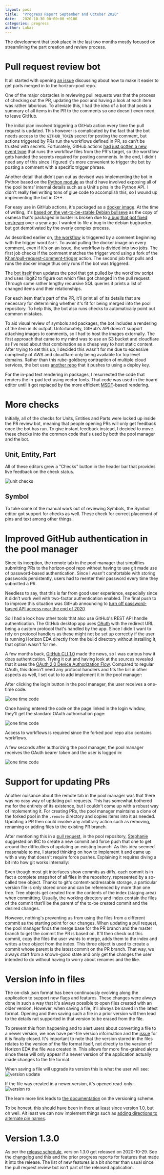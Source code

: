```yaml
---
layout: post
title:  "Progress Report September and October 2020"
date:   2020-10-30 00:00:00 +0100
categories: progress
author: Lukas
---
```


The development that took place in the last two months mostly focused 
on streamlining the part creation and review process.

# Pull request review bot

It all started with opening [an 
issue](https://github.com/horizon-eda/horizon-pool/issues/169) 
discussing about how to make it easier to get parts merged in to the 
horizon-pool repo.

One of the major obstacles in reviewing pull requests was that the 
process of checking out the PR, updating the pool and having a look at 
each item was rather laborious. To alleviate this, I had the idea of a 
bot that posts a summary of all items in the PR to the comments so one 
doesn't even need to leave GitHub.

The initial plan involved triggering a GitHub action every time the 
pull request is updated. This however is complicated by the fact that 
the bot needs access to the `GITHUB_TOKEN` secret for posting the comment,
but actions triggered by PRs run the workflows defined in PR, so can't 
be trusted with secrets. Fortunately, GitHub actions [had just gotten a 
new event 
type](https://github.blog/2020-08-03-github-actions-improvements-for-fork-and-pull-request-workflows/)
that runs the workflow files from the PR's target, so the workflow gets 
handed the secrets required for posting comments. In the end, I didn't 
need any of this since I figured it's more convenient to trigger the 
bot by posting a comment with a specific trigger phrase.

Another detail that didn't pan out as devised was implementing the bot 
in Python based on the [Python 
module](https://horizon-eda.readthedocs.io/en/latest/python.html) as 
that'd have involved exposing all of the pool items' internal details 
such as a Unit's pins in the Python API. I didn't really feel writing 
tons of glue code to accomplish this, so I wound up implementing the 
bot in C++.

For easy use in GitHub actions, it's packaged as a [docker 
image](https://hub.docker.com/repository/docker/horizoneda/horizon-pr-review).
At the time of writing, it's [based on the yet-to-be-stable Debian 
bullseye](https://github.com/horizon-eda/horizon/blob/master/Dockerfile-pr-review)
as the copy of osmesa that's packaged in buster is broken due to [a bug 
that got fixed 
upstream](https://bugs.freedesktop.org/show_bug.cgi?id=109659#c4) over 
a year ago. I wanted to file a bug in the debian bugtracker, but got 
demotivated by the overly complex process.


As described earlier on, [the 
workflow](https://github.com/horizon-eda/horizon-pool/blob/master/.github/workflows/review.yml)
is triggered by a comment beginning with the trigger word `Bot!`. To 
avoid pulling the docker image on every comment, even if it's on an 
issue, the workflow is divided into two jobs. The first job checks if 
the comment matches the trigger word using a fork of the 
[Khan/pull-request-comment-trigger](https://github.com/Khan/pull-request-comment-trigger) action.
The second job that pulls and runs the docker image thus only runs if 
the bot was triggered.

The [bot 
itself](https://github.com/horizon-eda/horizon/blob/master/src/pr-review/pr-review.cpp)
then updates the pool that got pulled by the workflow script and uses 
libgit2 to figure out which files got changed in the pull request. 
Through some rather lengthy recursive SQL queries it prints a list of 
changed items and their relationships.

For each item that's part of the PR, it'll print all of its details 
that are necessary for determining whether it's fit for being merged 
into the pool repository. To help this, the bot also runs checks to 
automatically point out common mistakes.

To aid visual review of symbols and packages, the bot includes a rendering of the item in 
its output. Unfortunately, GitHub's API doesn't support attaching 
images to comments, so I had to host the images externally. The first 
approach that came to my mind was to use an S3 bucket and cloudflare 
as I've read about that combination as a cheap way to host static 
content. After trying to set this up, I decided this wasn't for me due 
to excessive complexity of AWS and cloudflare only being available for 
top level domains. Rather than this rube-goldberg contraption of 
multiple cloud services, the bot uses [another 
repo](https://github.com/horizon-eda/poolbot-media/) that it pushes to 
using a deploy key.

For the in-pad text rendering in packages, I resurrected the code that 
renders the in-pad text using vector fonts. That code was used in the 
board editor until it got replaced by the more efficient 
[MSDF](https://github.com/decimad/msdf-atlasgen)-based rendering.


# More checks

Initially, all of the checks for Units, Entities and Parts were locked 
up inside the PR review bot, meaning that people opening PRs will only 
get feedback once the bot has run. To give instant feedback instead, I 
decided to move these checks into the common code that's used by both 
the pool manager and the bot.

## Unit, Entity, Part

All of these editors grew a "Checks" button in the header bar that 
provides live feedback on the check status.

![unit checks](/assets/unit-check.png)


## Symbol

To take some of the manual work out of reviewing Symbols, the Symbol 
editor got support for checks as well. These check for correct placement 
of pins and text among other things.


# Improved GitHub authentication in the pool manager

Since its inception, the remote tab in the pool manager that simplifies 
submitting PRs to the horizon-pool repo without having to use git made 
use of password-based authentication. Since I wasn't comfortable with storing 
passwords persistently, users had to reenter their password 
every time they submitted a PR.

Needless to say, that this is far from good user experience, especially 
since it didn't work well with two-factor authentication 
enabled. The final push to to improve this situation was GitHub announcing to [turn off
password-based API access near the end of 
2020](https://developer.github.com/changes/2020-02-14-deprecating-password-auth/).

So I had a look how other tools that also use GitHub's REST API handle 
authentication. The GitHub desktop app uses 
[OAuth](https://docs.github.com/en/free-pro-team@latest/developers/apps/authorizing-oauth-apps#redirect-urls)
with the redirect URL being a custom protocol that's handled by the 
app. Since I didn't want to rely on protocol handlers as these might 
not be set up correctly if the user is running Horizon EDA directly 
from the build directory without installing it, that option wasn't for 
me.

A few months back, [GitHub CLI 
1.0](https://github.blog/2020-09-17-github-cli-1-0-is-now-available/) 
made the news, so I was curious how it does authentication. Trying it 
out and having look at the sources revealed that it uses the 
[OAuth 2.0 Device Authorization 
Flow](https://github.blog/changelog/2020-07-27-oauth-2-0-device-authorization-flow/).
Compared to regular OAuth, this doesn't need any protocol handlers and fits the bill in 
other aspects as well, I set out to to add implement it in the pool 
manager:

After clicking the login button in the pool manager, the user receives 
a one-time code.

![one time code](/assets/gh-dev-code.png)

Once having entered the code on the page linked in the login window, 
they'll get the standard OAuth authorisation page:

![one time code](/assets/gh-dev-auth.png)

Access to workflows is required since the forked pool repo also 
contains workflows.

A few seconds after authorizing the pool manager, the pool manager 
receives the OAuth bearer token and the user is logged in:

![one time code](/assets/gh-dev-success.png)

# Support for updating PRs

Another nuisance about the remote tab in the pool manager was that 
there was no easy way of updating pull requests. This has somewhat 
bothered me for the entirety of its existence, but I couldn't come up 
with a robust way of implementing it. For creating PRs, the pool 
manager maintains a clone of the forked pool in the `.remote` directory 
and copies items into it as needed. Updating a PR then could involve 
any arbitrary action such as removing, renaming or adding files to the 
existing PR branch.

After mentioning this in a [pull 
request](https://github.com/horizon-eda/horizon-pool/pull/156#issuecomment-695357053),
in the pool repository, [Stephanie](https://github.com/RX14) suggested 
on IRC to create a new commit and force push that one to get around the 
difficulties of updating an existing branch. As this idea seemed 
reasonable to me, I started thinking on how to implement it and came up 
with a way that doesn't require force pushes. Explaining it requires 
diving a bit into how git works internally:

Even though most git interfaces show commits as diffs, each commit is 
in fact a complete snapshot of all files in the repository, represented 
by a so-called tree object. Thanks to git's content-addressable storage, a particular version file is only 
stored once and can be referenced by more than one tree. Tree objects 
get created from the contents of the index (staging area) when 
committing. Usually, the working directory and index contain the files 
of the commit that'll be the parent of the to-be created commit and the desired changes.

However, nothing's preventing us from using the files from a different 
commit as the starting point for our changes. When updating a pull 
request, the pool manager finds the merge base for the PR 
branch and the master branch to get the commit the PR is based on. 
It'll then check out this commit, copy the files the user wants to 
merge, adds them to the index and writes a tree object from the index. 
This three object is used to create a commit whose parent is the latest 
commit on the PR branch. That way, we always start from a known-good 
state and only get the changes the user intended to do without having 
to worry about renames and the like.

# Version info in files

The on-disk json format has been continuously evolving along the 
application to support new flags and features. These changes were 
always done in such a way that it's always possible to open files 
created with an older version. However, when saving a file, it'll 
always be saved in the latest format. Opening and then saving such a 
file in a prior version will then lead to the details not supported in 
that version to be erased from the file.

To prevent this from happening and to alert users about converting a 
file to a newer version, we now have per-file version information and 
the [issue](https://github.com/horizon-eda/horizon/issues/280) for it
is finally closed. It's important to note that the version stored in 
the files relates to the version of the file format itself, not directly to 
the version of Horizon EDA the file was created in. This allows for 
more fine-grained alerts since these will only appear if a newer 
version of the application actually made changes to the file format.

When saving a file will upgrade its version this is what the user will 
see:
![version update](/assets/version-update.png)

If the file was created in a newer version, it's opened read-only:
![version ro](/assets/version-ro.png)

The learn more link leads to [the 
documentation](https://docs.horizon-eda.org/en/latest/version.html) on 
the versioning scheme.

To be honest, this should have been in there at least since version 
1.0, but oh well. Alt least we can now implement things such as [adding 
directions to alternate pin 
names](https://github.com/horizon-eda/horizon/issues/521).


# Version 1.3.0

As per the [release schedule](https://blog.horizon-eda.org/misc/2020/03/26/release-schedule.html),
version 1.3.0 got released on 2020-10-29. See the 
[changelog](https://github.com/horizon-eda/horizon/blob/v1.3.0/CHANGELOG.md)
and this and the prior progress reports for features that made it into the 
release. The list of new features is a bit shorter than usual since the 
pull request review bot isn't part of the released application.

